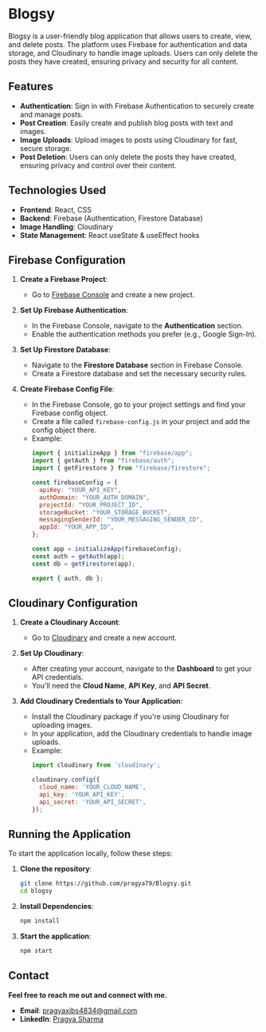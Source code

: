 # Blogsy

Blogsy is a user-friendly blog application that allows users to create, view, and delete posts. The platform uses Firebase for authentication and data storage, and Cloudinary to handle image uploads. Users can only delete the posts they have created, ensuring privacy and security for all content.

## Features

- **Authentication**: Sign in with Firebase Authentication to securely create and manage posts.
- **Post Creation**: Easily create and publish blog posts with text and images.
- **Image Uploads**: Upload images to posts using Cloudinary for fast, secure storage.
- **Post Deletion**: Users can only delete the posts they have created, ensuring privacy and control over their content.

## Technologies Used

- **Frontend**: React, CSS
- **Backend**: Firebase (Authentication, Firestore Database)
- **Image Handling**: Cloudinary
- **State Management**: React useState & useEffect hooks

## Firebase Configuration

1. **Create a Firebase Project**:
   - Go to [Firebase Console](https://console.firebase.google.com/) and create a new project.
   
2. **Set Up Firebase Authentication**:
   - In the Firebase Console, navigate to the **Authentication** section.
   - Enable the authentication methods you prefer (e.g., Google Sign-In).

3. **Set Up Firestore Database**:
   - Navigate to the **Firestore Database** section in Firebase Console.
   - Create a Firestore database and set the necessary security rules.

4. **Create Firebase Config File**:
   - In the Firebase Console, go to your project settings and find your Firebase config object.
   - Create a file called `firebase-config.js` in your project and add the config object there.
   - Example:
     ```javascript
     import { initializeApp } from "firebase/app";
     import { getAuth } from "firebase/auth";
     import { getFirestore } from "firebase/firestore";
     
     const firebaseConfig = {
       apiKey: "YOUR_API_KEY",
       authDomain: "YOUR_AUTH_DOMAIN",
       projectId: "YOUR_PROJECT_ID",
       storageBucket: "YOUR_STORAGE_BUCKET",
       messagingSenderId: "YOUR_MESSAGING_SENDER_ID",
       appId: "YOUR_APP_ID",
     };

     const app = initializeApp(firebaseConfig);
     const auth = getAuth(app);
     const db = getFirestore(app);

     export { auth, db };
     ```

## Cloudinary Configuration

1. **Create a Cloudinary Account**:
   - Go to [Cloudinary](https://cloudinary.com/) and create a new account.

2. **Set Up Cloudinary**:
   - After creating your account, navigate to the **Dashboard** to get your API credentials.
   - You'll need the **Cloud Name**, **API Key**, and **API Secret**.

3. **Add Cloudinary Credentials to Your Application**:
   - Install the Cloudinary package if you're using Cloudinary for uploading images.
   - In your application, add the Cloudinary credentials to handle image uploads.
   - Example:
     ```javascript
     import cloudinary from 'cloudinary';

     cloudinary.config({
       cloud_name: 'YOUR_CLOUD_NAME',
       api_key: 'YOUR_API_KEY',
       api_secret: 'YOUR_API_SECRET',
     });
     ```

## Running the Application

To start the application locally, follow these steps:

1. **Clone the repository**:
   ```bash
   git clone https://github.com/pragya79/Blogsy.git
   cd blogsy
2. **Install Dependencies**:
   ```bash
   npm install
3. **Start the application**:
   ```bash
   npm start


## Contact

**Feel free to reach me out and connect with me.**

- **Email**: [pragyaxibs4834@gmail.com](mailto:pragyaxibs4834@gmail.com)
- **LinkedIn**: [Pragya Sharma](https://www.linkedin.com/in/pragya-sharma-4a2136260/)
